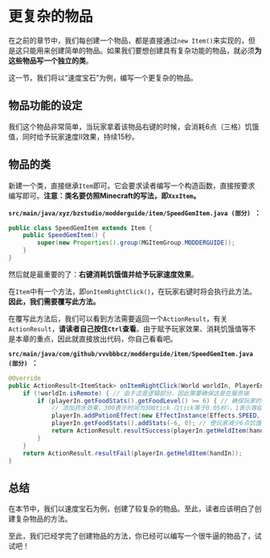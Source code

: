 # 更复杂的物品

在之前的章节中，我们每创建一个物品，都是直接通过`new Item()`来实现的，但是这只能用来创建简单的物品。如果我们要想创建具有复杂功能的物品，就必须**为这些物品写一个独立的类**。

这一节，我们将以“速度宝石”为例，编写一个更复杂的物品。

## 物品功能的设定

我们这个物品非常简单，当玩家拿着该物品右键的时候，会消耗6点（三格）饥饿值，同时给予玩家速度II效果，持续15秒。

## 物品的类

新建一个类，直接继承`Item`即可。它会要求读者编写一个构造函数，直接按要求编写即可。**注意：类名要仿照Minecraft的写法，即`XxxItem`。**

**`src/main/java/xyz/bzstudio/modderguide/item/SpeedGemItem.java (部分) `：**

```java
public class SpeedGemItem extends Item {
	public SpeedGemItem() {
		super(new Properties().group(MGItemGroup.MODDERGUIDE));
	}
}
```

然后就是最重要的了：**右键消耗饥饿值并给予玩家速度效果**。

在`Item`中有一个方法，即`onItemRightClick()`，在玩家右键时将会执行此方法。**因此，我们需要覆写此方法。**

在覆写此方法后，我们可以看到方法需要返回一个`ActionResult`，有关`ActionResult`，**请读者自己按住`Ctrl`查看**。由于赋予玩家效果、消耗饥饿值等不是本章的重点，因此就直接放出代码，你自己看看吧。

**`src/main/java/com/github/vvvbbbcz/modderguide/item/SpeedGemItem.java (部分) `：**

```java
@Override
public ActionResult<ItemStack> onItemRightClick(World worldIn, PlayerEntity playerIn, Hand handIn) {
	if (!worldIn.isRemote) { // 由于这是逻辑部分，因此需要确保这是在服务端
		if (playerIn.getFoodStats().getFoodLevel() >= 6) { // 确保玩家的饥饿值高于6
            // 添加药水效果，300表示时间为300tick（1tick等于0.05秒），1表示等级为2
			playerIn.addPotionEffect(new EffectInstance(Effects.SPEED, 300, 1));
			playerIn.getFoodStats().addStats(-6, 0); // 使玩家减少6点饥饿值
			return ActionResult.resultSuccess(playerIn.getHeldItem(handIn)); // 表示动作成功完成
        }
	}
	return ActionResult.resultFail(playerIn.getHeldItem(handIn));
}
```

## 总结

在本节中，我们以速度宝石为例，创建了较复杂的物品。至此，读者应该明白了创建复杂物品的方法。

至此，我们已经学完了创建物品的方法，你已经可以编写一个很牛逼的物品了，试试吧！
